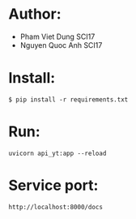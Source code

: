 # Author:
* Pham Viet Dung SCI17
* Nguyen Quoc Anh SCI17

# Install:
```$ pip install -r requirements.txt```

# Run:
```uvicorn api_yt:app --reload```

# Service port:
```http://localhost:8000/docs```

